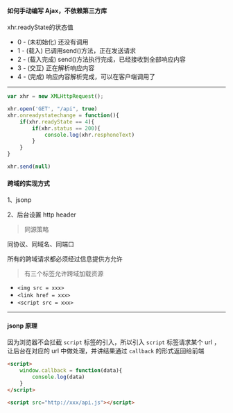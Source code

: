 #### 如何手动编写 Ajax，不依赖第三方库



xhr.readyState的状态值

* 0 - (未初始化)  还没有调用 
* 1 - (载入)          已调用send()方法，正在发送请求
* 2 - (载入完成)  send()方法执行完成，已经接收到全部响应内容
* 3 - (交互)          正在解析响应内容
* 4 - (完成)          响应内容解析完成，可以在客户端调用了

---



```js
var xhr = new XMLHttpRequest();

xhr.open('GET', "/api", true)
xhr.onreadystatechange = function(){
    if(xhr.readyState == 4){
        if(xhr.status == 200){
            console.log(xhr.resphoneText)
        }
    } 
}

xhr.send(null)
```



#### 跨域的实现方式

1、jsonp

2、后台设置 http header



> 同源策略

同协议、同域名、同端口 



所有的跨域请求都必须经过信息提供方允许



> 有三个标签允许跨域加载资源

* `<img src = xxx>`
* `<link href = xxx>`
* `<script src = xxx>`



---

#### jsonp 原理

因为浏览器不会拦截 `script` 标签的引入，所以引入 `script` 标签请求某个 url ，让后台在对应的 url 中做处理，并讲结果通过 `callback` 的形式返回给前端



```html
<script>
    window.callback = function(data){
        console.log(data)
    }
</script>

<script src="http://xxx/api.js"></script>
```







